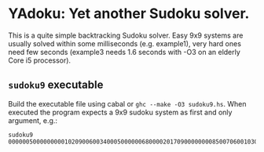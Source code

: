 # YAdoku: Yet another Sudoku solver.

This is a quite simple backtracking Sudoku solver. Easy 9x9 systems are usually solved within some
milliseconds (e.g. example1), very hard ones need few seconds (example3 needs 1.6 seconds with -O3 on an elderly
Core i5 processor).

## `sudoku9` executable

Build the executable file using cabal or `ghc --make -O3 sudoku9.hs`. When executed the program expects a
9x9 sudoku system as first and only argument, e.g.:

    sudoku9 000000500000000010209006003400050000006800002017090000000085007060010309023004000
